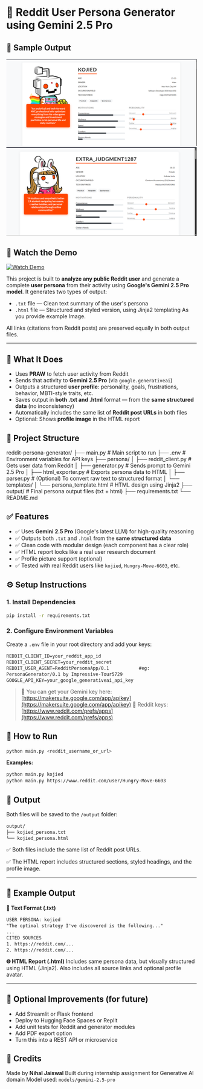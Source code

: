 
# 🤖 Reddit User Persona Generator using Gemini 2.5 Pro

## 📸 Sample Output
![Persona HTML Screenshot](output/kojied_persona.png)
![Persona HTML Screenshot](output/Extra_Judgment1287_persona.png)

## 🎥 Watch the Demo
[![Watch Demo]([https://youtu.be/5WPSBqa9Xww])](https://youtu.be/5WPSBqa9Xww)


This project is built to **analyze any public Reddit user** and generate a complete **user persona** from their activity using **Google's Gemini 2.5 Pro model**. It generates two types of output:

- `.txt` file — Clean text summary of the user's persona
- `.html` file — Structured and styled version, using Jinja2 templating As you provide example Image.

All links (citations from Reddit posts) are preserved equally in both output files.

---

## 🔧 What It Does

- Uses **PRAW** to fetch user activity from Reddit
- Sends that activity to **Gemini 2.5 Pro** (via `google.generativeai`)
- Outputs a structured **user profile**: personality, goals, frustrations, behavior, MBTI-style traits, etc.
- Saves output in **both .txt and .html** format — from the **same structured data** (no inconsistency)
- Automatically includes the same list of **Reddit post URLs** in both files
- Optional: Shows **profile image** in the HTML report



## 📁 Project Structure


reddit-persona-generator/
├── main.py                   # Main script to run
├── .env                      # Environment variables for API keys
├── persona/
│   ├── reddit\_client.py      # Gets user data from Reddit
│   ├── generator.py          # Sends prompt to Gemini 2.5 Pro
│   ├── html\_exporter.py      # Exports persona data to HTML
│   ├── parser.py             # (Optional) To convert raw text to structured format
│   └── templates/
│       └── persona\_template.html  # HTML design using Jinja2
├── output/                   # Final persona output files (txt + html)
├── requirements.txt
└── README.md


## ✅ Features

- ✅ Uses **Gemini 2.5 Pro** (Google's latest LLM) for high-quality reasoning
- ✅ Outputs both `.txt` and `.html` from the **same structured data**
- ✅ Clean code with modular design (each component has a clear role)
- ✅ HTML report looks like a real user research document
- ✅ Profile picture support (optional)
- ✅ Tested with real Reddit users like `kojied`, `Hungry-Move-6603`, etc.



## ⚙️ Setup Instructions

### 1. Install Dependencies

```bash
pip install -r requirements.txt
````

### 2. Configure Environment Variables

Create a `.env` file in your root directory and add your keys:

```env
REDDIT_CLIENT_ID=your_reddit_app_id
REDDIT_CLIENT_SECRET=your_reddit_secret
REDDIT_USER_AGENT=RedditPersonaApp/0.1           #eg:  PersonaGenerator/0.1 by Impressive-Tour5729
GOOGLE_API_KEY=your_google_generativeai_api_key
```

> 🔐 You can get your Gemini key here: [https://makersuite.google.com/app/apikey](https://makersuite.google.com/app/apikey)
> 🔑 Reddit keys: [https://www.reddit.com/prefs/apps](https://www.reddit.com/prefs/apps)



## 🚀 How to Run

```bash
python main.py <reddit_username_or_url>
```

**Examples:**

```bash
python main.py kojied
python main.py https://www.reddit.com/user/Hungry-Move-6603
```



## 📂 Output

Both files will be saved to the `/output` folder:

```
output/
├── kojied_persona.txt
└── kojied_persona.html
```

✅ Both files include the same list of Reddit post URLs.

✅ The HTML report includes structured sections, styled headings, and  the profile image.

---

## 🌟 Example Output

**🧾 Text Format (.txt)**

```
USER PERSONA: kojied
"The optimal strategy I've discovered is the following..."
...
CITED SOURCES
1. https://reddit.com/...
2. https://reddit.com/...
```

**🌐 HTML Report (.html)**
Includes same persona data, but visually structured using HTML (Jinja2).
Also includes all source links and optional profile avatar.

---

## 🧠 Optional Improvements (for future)

* Add Streamlit or Flask frontend
* Deploy to Hugging Face Spaces or Replit
* Add unit tests for Reddit and generator modules
* Add PDF export option
* Turn this into a REST API or microservice



## 🙌 Credits

Made by **Nihal Jaiswal**
Built during internship assignment for Generative AI domain
Model used: `models/gemini-2.5-pro`

